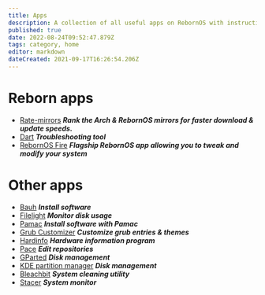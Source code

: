 ```yaml
---
title: Apps
description: A collection of all useful apps on RebornOS with instructions
published: true
date: 2022-08-24T09:52:47.879Z
tags: category, home
editor: markdown
dateCreated: 2021-09-17T16:26:54.206Z
---
```


# Reborn apps

-   [Rate-mirrors](/apps/rate-mirrors) ***Rank the Arch & RebornOS mirrors for faster download & update speeds.***
-   [Dart](/apps/dart) ***Troubleshooting tool***
-   [RebornOS Fire](/apps/rebornosfire) ***Flagship RebornOS app allowing you to tweak and modify your system***

# Other apps

-   [Bauh](/howto/bauh) ***Install software***
-   [Filelight](/apps/filelight) ***Monitor disk usage***
-   [Pamac](/howto/pamac) ***Install software with Pamac***
-   [Grub Customizer](/apps/grubcustomizer) ***Customize grub entries & themes***
-   [Hardinfo](/apps/hardinfo) ***Hardware information program***
-   [Pace](/apps/pace) ***Edit repositories***
-   [GParted](/apps/gparted) ***Disk management***
-   [KDE partition manager](/apps/kdepartitionmanager) ***Disk management***
-   [Bleachbit](/apps/bleachbit) ***System cleaning utility***
-   [Stacer](/apps/stacer) ***System monitor***